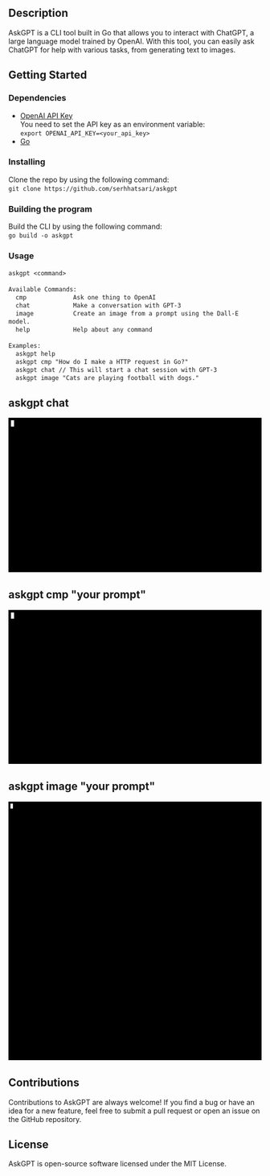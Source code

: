 ## Description  
AskGPT is a CLI tool built in Go that allows you to interact with ChatGPT, a large language model trained by OpenAI. With this tool, you can easily ask ChatGPT for help with various tasks, from generating text to images.

## Getting Started
### Dependencies
* [OpenAI API Key](https://beta.openai.com/)  
You need to set the API key as an environment variable:  
`export OPENAI_API_KEY=<your_api_key>`
* [Go](https://golang.org/) 

### Installing  
Clone the repo by using the following command:     
`git clone https://github.com/serhhatsari/askgpt`

### Building the program
Build the CLI by using the following command:  
`go build -o askgpt`

### Usage
```shell
askgpt <command>

Available Commands:
  cmp             Ask one thing to OpenAI
  chat            Make a conversation with GPT-3  
  image           Create an image from a prompt using the Dall-E model.
  help            Help about any command

Examples:
  askgpt help  
  askgpt cmp "How do I make a HTTP request in Go?"
  askgpt chat // This will start a chat session with GPT-3
  askgpt image "Cats are playing football with dogs."

```
## askgpt chat
![Chat Usage](https://raw.githubusercontent.com/serhhatsari/askgpt/master/assets/chatusage.gif)

## askgpt cmp "your prompt"
![Cmp Usage](https://raw.githubusercontent.com/serhhatsari/askgpt/master/assets/cmpusage.gif)

## askgpt image "your prompt"
![Image Usage](https://raw.githubusercontent.com/serhhatsari/askgpt/master/assets/imageusage.gif)


## Contributions
Contributions to AskGPT are always welcome! If you find a bug or have an idea for a new feature, feel free to submit a pull request or open an issue on the GitHub repository.

## License
AskGPT is open-source software licensed under the MIT License.

